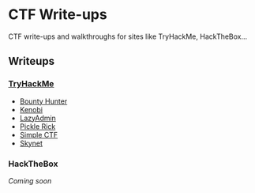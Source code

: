# CTF Write-ups 

CTF write-ups and walkthroughs for sites like TryHackMe, HackTheBox...

## Writeups

### [TryHackMe](https://github.com/josh-a-miller/ctf/tree/master/try-hack-me)

- [Bounty Hunter](https://github.com/josh-a-miller/ctf/tree/master/bounty-hunter)
- [Kenobi](https://github.com/josh-a-miller/ctf/tree/master/kenobi)
- [LazyAdmin](https://github.com/josh-a-miller/ctf/tree/master/lazy-admin)
- [Pickle Rick](https://github.com/josh-a-miller/ctf/tree/master/pickle-rick)
- [Simple CTF](https://github.com/josh-a-miller/ctf/tree/master/simple-ctf)
- [Skynet](https://github.com/josh-a-miller/ctf/tree/master/skynet)

### HackTheBox
_Coming soon_